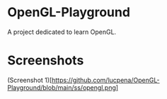 # OpenGL-Playground
A project dedicated to learn OpenGL.

# Screenshots

(Screenshot 1)[https://github.com/lucpena/OpenGL-Playground/blob/main/ss/opengl.png]
